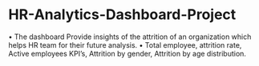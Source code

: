 # HR-Analytics-Dashboard-Project
•	The dashboard Provide insights of the attrition of an organization which helps HR team for their future analysis.
•	Total employee, attrition rate, Active employees KPI’s, Attrition by gender, Attrition by age distribution.
